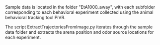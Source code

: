 Sample data is located in the folder "EtA1000_away", with each subfolder corresponding to
each behavioral experiment collected using the animal behavioral tracking tool PiVR. 

The script ExtractTrajectoriesFromImage.py iterates through the sample data folder and extracts
the arena position and odor source locations for each experiment.